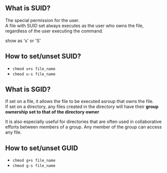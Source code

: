 ## What is SUID?

The special permission for the user.  
A file with SUID set always executes as the user who owns the file, regardless of the user executing the command.  

show as 's' or 'S'  

## How to set/unset SUID?

- ```chmod u+s file_name```  
- ```chmod u-s file_name```


## What is SGID?

If set on a file, it allows the file to be executed asroup that owns the file.  
If set on a directory, any files created in the directory will have their __group ownership set to that of the directory owner__  

It is also especially useful for directories that are often used in collaborative efforts between members of a group. Any member of the group can access any file.  

## How to set/unset GUID

- ```chmod g+s file_name```
- ```chmod g-s file_name```





